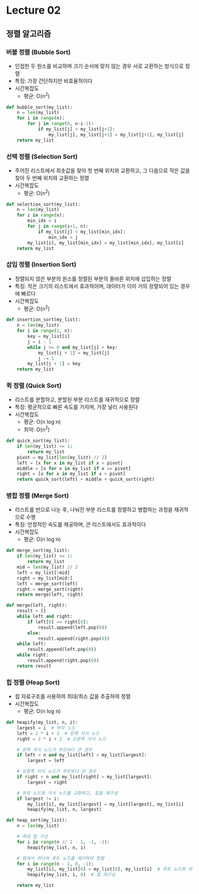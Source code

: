 # Lecture 02

## 정렬 알고리즘

### 버블 정렬 (Bubble Sort)
- 인접한 두 원소를 비교하며 크기 순서에 맞지 않는 경우 서로 교환하는 방식으로 정렬
- 특징: 가장 간단하지만 비효율적이다
- 시간복잡도
  - 평균: O(n<sup>2</sup>)
```python
def bubble_sort(my_list):
    n = len(my_list)
    for i in range(n):
        for j in range(0, n-i-1):
            if my_list[j] > my_list[j+1]:
                my_list[j], my_list[j+1] = my_list[j+1], my_list[j]
    return my_list
```

### 선택 정렬 (Selection Sort)
- 주어진 리스트에서 최솟값을 찾아 첫 번째 위치와 교환하고, 그 다음으로 작은 값을 찾아 두 번째 위치와 교환하는 정렬
- 시간복잡도
  - 평균: O(n<sup>2</sup>)
```python
def selection_sort(my_list):
    n = len(my_list)
    for i in range(n):
        min_idx = i
        for j in range(i+1, n):
            if my_list[j] < my_list[min_idx]:
                min_idx = j
        my_list[i], my_list[min_idx] = my_list[min_idx], my_list[i]
    return my_list

```

### 삽입 정렬 (Insertion Sort)
- 정렬되지 않은 부분의 원소를 정렬된 부분의 올바른 위치에 삽입하는 정렬
- 특징: 작은 크기의 리스트에서 효과적이며, 데이터가 이미 거의 정렬되어 있는 경우에 빠르다
- 시간복잡도
  - 평균: O(n<sup>2</sup>)
```python
def insertion_sort(my_list):
    n = len(my_list)
    for i in range(1, n):
        key = my_list[i]
        j = i - 1
        while j >= 0 and my_list[j] > key:
            my_list[j + 1] = my_list[j]
            j -= 1
        my_list[j + 1] = key
    return my_list
```

### 퀵 정렬 (Quick Sort)
- 리스트를 분할하고, 분할된 부분 리스트를 재귀적으로 정렬
- 특징: 평균적으로 빠른 속도를 가지며, 가장 널리 사용된다
- 시간복잡도
  - 평균: O(n log n)
  - 최악: O(n<sup>2</sup>)
```python
def quick_sort(my_list):
    if len(my_list) <= 1:
        return my_list
    pivot = my_list[len(my_list) // 2]
    left = [x for x in my_list if x < pivot]
    middle = [x for x in my_list if x == pivot]
    right = [x for x in my_list if x > pivot]
    return quick_sort(left) + middle + quick_sort(right)
```

### 병합 정렬 (Merge Sort)
- 리스트를 반으로 나눈 후, 나눠진 부분 리스트를 정렬하고 병합하는 과정을 재귀적으로 수행
- 특징: 안정적인 속도를 제공하며, 큰 리스트에서도 효과적이다
- 시간복잡도
  - 평균: O(n log n)
```python
def merge_sort(my_list):
    if len(my_list) <= 1:
        return my_list
    mid = len(my_list) // 2
    left = my_list[:mid]
    right = my_list[mid:]
    left = merge_sort(left)
    right = merge_sort(right)
    return merge(left, right)

def merge(left, right):
    result = []
    while left and right:
        if left[0] <= right[0]:
            result.append(left.pop(0))
        else:
            result.append(right.pop(0))
    while left:
        result.append(left.pop(0))
    while right:
        result.append(right.pop(0))
    return result
```

### 힙 정렬 (Heap Sort)
- 힙 자료구조를 사용하여 최대/최소 값을 추출하여 정렬
- 시간복잡도
  - 평균: O(n log n)
```python
def heapify(my_list, n, i):
    largest = i  # 부모 노드
    left = 2 * i + 1  # 왼쪽 자식 노드
    right = 2 * i + 2  # 오른쪽 자식 노드

    # 왼쪽 자식 노드가 부모보다 큰 경우
    if left < n and my_list[left] > my_list[largest]:
        largest = left

    # 오른쪽 자식 노드가 부모보다 큰 경우
    if right < n and my_list[right] > my_list[largest]:
        largest = right

    # 부모 노드와 자식 노드를 교환하고, 힙을 재구성
    if largest != i:
        my_list[i], my_list[largest] = my_list[largest], my_list[i]
        heapify(my_list, n, largest)

def heap_sort(my_list):
    n = len(my_list)

    # 최대 힙 구성
    for i in range(n // 2 - 1, -1, -1):
        heapify(my_list, n, i)

    # 힙에서 하나씩 루트 노드를 제거하며 정렬
    for i in range(n - 1, 0, -1):
        my_list[i], my_list[0] = my_list[0], my_list[i]  # 루트 노드와 마지막 노드 교환
        heapify(my_list, i, 0)  # 힙 재구성

    return my_list
```